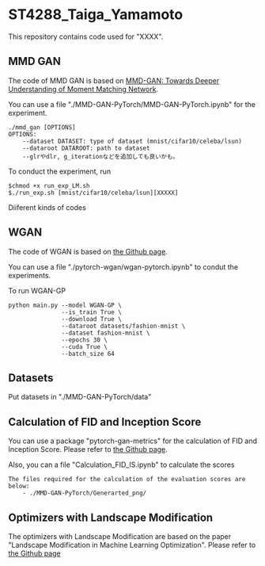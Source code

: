 # ST4288_Taiga_Yamamoto

This repository contains code used for "XXXX".

## MMD GAN

The code of MMD GAN is based on [MMD-GAN: Towards Deeper Understanding of Moment Matching Network](https://github.com/OctoberChang/MMD-GAN).

You can use a file "./MMD-GAN-PyTorch/MMD-GAN-PyTorch.ipynb" for the experiment.

```
./mmd_gan [OPTIONS]
OPTIONS:
    --dataset DATASET: type of dataset (mnist/cifar10/celeba/lsun)
    --dataroot DATAROOT: path to dataset
    --glrやdlr, g_iterationなどを追加しても良いかも。

```

To conduct the experiment, run
```
$chmod +x run_exp_LM.sh
$./run_exp.sh [mnist/cifar10/celeba/lsun][XXXXX]

```

Diiferent kinds of codes

## WGAN

The code of WGAN is based on [the Github page](https://github.com/Zeleni9/pytorch-wgan).

You can use a file "./pytorch-wgan/wgan-pytorch.ipynb" to condut the experiments.

To run WGAN-GP

```
python main.py --model WGAN-GP \
               --is_train True \
               --download True \
               --dataroot datasets/fashion-mnist \
               --dataset fashion-mnist \
               --epochs 30 \
               --cuda True \
               --batch_size 64
```



## Datasets

Put datasets in "./MMD-GAN-PyTorch/data"


## Calculation of FID and Inception Score

You can use a package "pytorch-gan-metrics" for the calculation of FID and Inception Score.
Please refer to [the Github page](https://github.com/w86763777/pytorch-gan-metrics).


Also, you can a file "Calculation_FID_IS.ipynb" to calculate the scores

```
The files required for the calculation of the evaluation scores are below:
    - ./MMD-GAN-PyTorch/Generarted_png/
```

## Optimizers with Landscape Modification

The optimizers with Landscape Modification are based on the paper "Landscape Modification in Machine Learning Optimization".
Please refer to [the Github page](https://github.com/IoanaTodea22/LandscapeModification.git)
